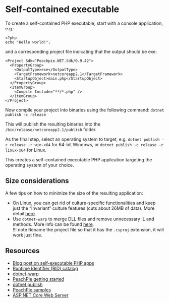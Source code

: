# Self-contained executable
To create a self-contained PHP executable, start with a console application, e.g.:
```
<?php
echo "Hello world!";
```
and a corresponding project file indicating that the output should be exe:
```
<Project Sdk="Peachpie.NET.Sdk/0.9.42">
  <PropertyGroup>
    <OutputType>exe</OutputType>
    <TargetFramework>netcoreapp2.1</TargetFramework>
    <StartupObject>main.php</StartupObject>
  </PropertyGroup>
  <ItemGroup>
    <Compile Include="**/*.php" />
  </ItemGroup>
</Project>
```
Now compile your project into binaries using the following command:
`dotnet publish -c release`

This will publish the resulting binaries into the `/bin/release/netcoreapp2.1/publish` folder. 

As the final step, select an operating system to target, e.g. 
`dotnet publish -c release -r win-x64` for 64-bit Windows, or
`dotnet publish -c release -r linux-x64` for Linux.

This creates a self-contained executable PHP application targeting the operating system of your choice.

## Size considerations
A few tips on how to minimize the size of the resulting application:
* On Linux, you can get rid of culture-specific functionalities and keep just the “Invariant” culture features (cuts about 26MB of data). More detail [here](github.com/dotnet/corefx/blob/master/Documentation/architecture/globalization-invariant-mode.md).
* Use `dotnet-warp` to merge DLL files and remove unnecessary IL and methods. More info can be found [here](hanselman.com/blog/BrainstormingCreatingASmallSingleSelfcontainedExecutableOutOfANETCoreApplication.aspx).  
!!! note
    Rename the project file so that it has the `.csproj` extension, it will work just fine.

## Resources
* [Blog post on self-executable PHP apps](https://www.peachpie.io/2019/06/self-contained-php-app.html)
* [Runtime Identifier (RID) catalog](docs.microsoft.com/en-us/dotnet/core/rid-catalog)
* [dotnet-warp](hanselman.com/blog/BrainstormingCreatingASmallSingleSelfcontainedExecutableOutOfANETCoreApplication.aspx)
* [PeachPie getting started](peachpie.io/getstarted)
* [dotnet publish](docs.microsoft.com/dotnet/core/tools/dotnet-publish)
* [PeachPie samples](github.com/iolevel/peachpie-samples)
* [ASP.NET Core Web Server](docs.microsoft.com/en-us/aspnet/core/fundamentals/servers/)
